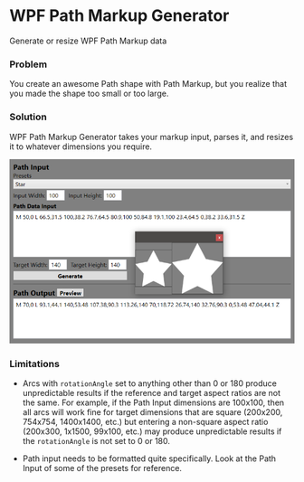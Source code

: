 # WPF Path Markup Generator
Generate or resize WPF Path Markup data

### Problem
You create an awesome Path shape with Path Markup, but you realize that you made the shape too small or too large.

### Solution
WPF Path Markup Generator takes your markup input, parses it, and resizes it to whatever dimensions you require.

![Resize Example](images/resize-example.png)

### Limitations
* Arcs with `rotationAngle` set to anything other than 0 or 180 produce unpredictable results if the reference and target aspect ratios are not the same. For example, if the Path Input dimensions are 100x100, then all arcs will work fine for target dimensions that are square (200x200, 754x754, 1400x1400, etc.) but entering a non-square aspect ratio (200x300, 1x1500, 99x100, etc.) may produce unpredictable results if the `rotationAngle` is not set to 0 or 180.

* Path input needs to be formatted quite specifically. Look at the Path Input of some of the presets for reference.